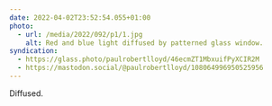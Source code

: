 ```yaml
---
date: 2022-04-02T23:52:54.055+01:00
photo:
  - url: /media/2022/092/p1/1.jpg
    alt: Red and blue light diffused by patterned glass window.
syndication:
  - https://glass.photo/paulrobertlloyd/46ecmZT1MbxuifPyXCIR2M
  - https://mastodon.social/@paulrobertlloyd/108064996950525956
---
```


Diffused.

